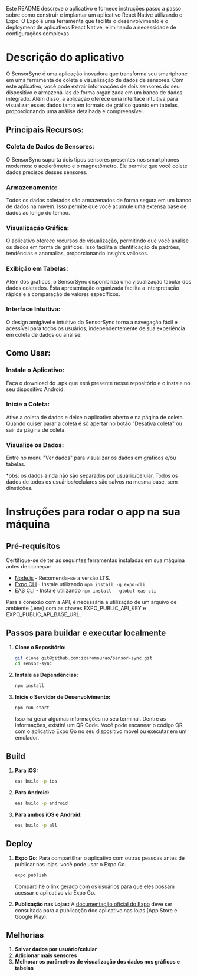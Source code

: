 Este README descreve o aplicativo e fornece instruções passo a passo sobre como construir e implantar um aplicativo React Native utilizando o Expo. O Expo é uma ferramenta que facilita o desenvolvimento e o deployment de aplicativos React Native, eliminando a necessidade de configurações complexas.

# Descrição do aplicativo

O SensorSync é uma aplicação inovadora que transforma seu smartphone em uma ferramenta de coleta e visualização de dados de sensores. Com este aplicativo, você pode extrair informações de dois sensores do seu dispositivo e armazená-las de forma organizada em um banco de dados integrado. Além disso, a aplicação oferece uma interface intuitiva para visualizar esses dados tanto em formato de gráfico quanto em tabelas, proporcionando uma análise detalhada e compreensível.

## Principais Recursos:
### Coleta de Dados de Sensores:
O SensorSync suporta dois tipos sensores presentes nos smartphones modernos: o acelerômetro e o magnetômetro. Ele permite que você colete dados precisos desses sensores.

### Armazenamento:
Todos os dados coletados são armazenados de forma segura em um banco de dados na nuvem. Isso permite que você acumule uma extensa base de dados ao longo do tempo.

### Visualização Gráfica:
O aplicativo oferece recursos de visualização, permitindo que você analise os dados em forma de gráficos. Isso facilita a identificação de padrões, tendências e anomalias, proporcionando insights valiosos.

### Exibição em Tabelas:
Além dos gráficos, o SensorSync disponibiliza uma visualização tabular dos dados coletados. Esta apresentação organizada facilita a interpretação rápida e a comparação de valores específicos.

### Interface Intuitiva:
O design amigável e intuitivo do SensorSync torna a navegação fácil e acessível para todos os usuários, independentemente de sua experiência em coleta de dados ou análise.

## Como Usar:
### Instale o Aplicativo:
Faça o download do .apk que está presente nesse repositório e o instale no seu dispositivo Android.

### Inicie a Coleta:
Ative a coleta de dados e deixe o aplicativo aberto e na página de coleta. Quando quiser parar a coleta é só apertar no botão "Desativa coleta" ou sair da página de coleta. 

### Visualize os Dados:
Entre no menu "Ver dados" para visualizar os dados em gráficos e/ou tabelas.

*obs: os dados ainda não são separados por usuário/celular. Todos os dados de todos os usuários/celulares são salvos na mesma base, sem dinstições.

# Instruções para rodar o app na sua máquina

## Pré-requisitos

Certifique-se de ter as seguintes ferramentas instaladas em sua máquina antes de começar:

- [Node.js](https://nodejs.org/) - Recomenda-se a versão LTS.
- [Expo CLI](https://docs.expo.dev/workflow/expo-cli/) - Instale utilizando `npm install -g expo-cli`.
- [EAS CLI](https://docs.expo.dev/eas-update/getting-started/) - Instale utilizando `npm install --global eas-cli`

Para a conexão com a API, é necessária a utilização de um arquivo de ambiente (.env) com as chaves EXPO_PUBLIC_API_KEY e EXPO_PUBLIC_API_BASE_URL.

## Passos para buildar e executar localmente

1. **Clone o Repositório:**

	```bash
	git clone git@github.com:icaromourao/sensor-sync.git
	cd sensor-sync
	```

2. **Instale as Dependências:**

	```bash
	npm install
	```

3. **Inicie o Servidor de Desenvolvimento:**
	```bash
	npm run start
	```
	Isso irá gerar algumas informações no seu terminal. Dentre as informações, existirá um QR Code. Você pode escanear o código QR com o aplicativo Expo Go no seu dispositivo móvel ou executar em um emulador.

## Build

1. **Para iOS:**
	```bash
	eas build -p ios
	```

2. **Para Android:**
	```bash
	eas build -p android
	```

3. **Para ambos iOS e Android:**
	```bash
	eas build -p all
	```

## Deploy

1. **Expo Go:**
	Para compartilhar o aplicativo com outras pessoas antes de publicar nas lojas, você pode usar o Expo Go.
	```bash
	expo publish
	```
	Compartilhe o link gerado com os usuários para que eles possam acessar o aplicativo via Expo Go.

2. **Publicação nas Lojas:**
	A [documentação oficial do Expo](https://docs.expo.dev/submit/introduction/) deve ser consultada para a publicação doo aplicativo nas lojas (App Store e Google Play).

## Melhorias

1. **Salvar dados por usuário/celular**
2. **Adicionar mais sensores**
3. **Melhorar os parâmetros de visualização dos dados nos gráficos e tabelas**
